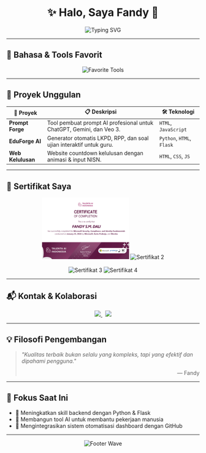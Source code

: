 <h1 align="center">✨ Halo, Saya Fandy 👋</h1>

<p align="center">
  <img src="https://readme-typing-svg.demolab.com?font=Fira+Code&pause=1000&color=1DD6B6&center=true&vCenter=true&width=435&lines=Web+Developer;AI+Prompt+Engineer;Open+Source+Enthusiast" alt="Typing SVG" />
</p>

---

## 🧰 Bahasa & Tools Favorit

<p align="center">
  <img src="https://skillicons.dev/icons?i=python,html,css,js,linux,github,vscode" alt="Favorite Tools" />
</p>

---

## 🌟 Proyek Unggulan

| 🚀 Proyek            | 📋 Deskripsi                                                                 | 🛠️ Teknologi                |
|----------------------|------------------------------------------------------------------------------|------------------------------|
| **Prompt Forge**     | Tool pembuat prompt AI profesional untuk ChatGPT, Gemini, dan Veo 3.        | `HTML`, `JavaScript`         |
| **EduForge AI**      | Generator otomatis LKPD, RPP, dan soal ujian interaktif untuk guru.         | `Python`, `HTML`, `Flask`    |
| **Web Kelulusan**    | Website countdown kelulusan dengan animasi & input NISN.                    | `HTML`, `CSS`, `JS`          |

---

## 📜 Sertifikat Saya

<p align="center">
  <img src="assets/sertifikat1.png" width="45%" alt="Sertifikat 1" />
  <img src="assets/sertifikat2.png" width="45%" alt="Sertifikat 2" /><br><br>
  <img src="assets/sertifikat3.png" width="45%" alt="Sertifikat 3" />
  <img src="assets/sertifikat4.png" width="45%" alt="Sertifikat 4" />
</p>

---

## 📬 Kontak & Kolaborasi

<p align="center">
  <a href="https://wa.me/6282193855270" target="_blank" rel="noopener noreferrer">
    <img src="https://img.shields.io/badge/WhatsApp-25D366?style=for-the-badge&logo=whatsapp&logoColor=white" />
  </a>
  &nbsp;
  <a href="mailto:fandy@email.com" target="_blank" rel="noopener noreferrer">
    <img src="https://img.shields.io/badge/Email-Kirim%20Pesan-red?style=for-the-badge&logo=gmail&logoColor=white" />
  </a>
</p>

---

## 💡 Filosofi Pengembangan

> _"Kualitas terbaik bukan selalu yang kompleks, tapi yang efektif dan dipahami pengguna."_  
> <div align="right">— Fandy</div>

---

## 🎯 Fokus Saat Ini

- 🐍 Meningkatkan skill backend dengan Python & Flask  
- 🤖 Membangun tool AI untuk membantu pekerjaan manusia  
- 🔗 Mengintegrasikan sistem otomatisasi dashboard dengan GitHub  

---

<p align="center">
  <img src="https://capsule-render.vercel.app/api?type=waving&color=0FF9B3&height=150&section=footer" alt="Footer Wave" />
</p>
